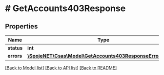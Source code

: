# # GetAccounts403Response

## Properties

Name | Type | Description | Notes
------------ | ------------- | ------------- | -------------
**status** | **int** |  | [optional]
**errors** | [**\SpojeNET\Csas\Model\GetAccounts403ResponseErrorsInner[]**](GetAccounts403ResponseErrorsInner.md) |  | [optional]

[[Back to Model list]](../../README.md#models) [[Back to API list]](../../README.md#endpoints) [[Back to README]](../../README.md)
